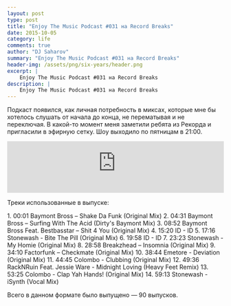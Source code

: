```yaml
---
layout: post
type: post
title: "Enjoy The Music Podcast #031 на Record Breaks"
date: 2015-10-05
category: life
comments: true
author: "DJ Saharov"
summary: "Enjoy The Music Podcast #031 на Record Breaks"
header-img: /assets/png/six-years/header.png
excerpt: |
    Enjoy The Music Podcast #031 на Record Breaks
description: |
    Enjoy The Music Podcast #031 на Record Breaks
---
```


<p>
<span class="firstcharacter">П</span>одкаст появился, как личная потребность в миксах, которые мне бы хотелось слушать от начала до конца, не перематывая и не переключая. В какой-то момент меня заметили ребята из Рекорда и пригласили в эфирную сетку. Шоу выходило по пятницам в 21:00.
</p>

<iframe width="100%" height="120" src="https://player-widget.mixcloud.com/widget/iframe/?hide_cover=1&feed=%2Fdjsaharovofficial%2Fenjoy-the-music-podcast-031%2F" frameborder="0" allow="encrypted-media; fullscreen; autoplay; idle-detection; speaker-selection; web-share;" ></iframe>

<p>Треки использованные в выпуске:</p>
1. 00:01 Baymont Bross – Shake Da Funk (Original Mix)
2. 04:31 Baymont Bross – Surfing With The Acid (Dirty's Baymont Mix)
3. 08:52 Baymont Bross Feat. Bestbasstar – Shit 4 You (Original Mix)
4. 15:20 ID - ID
5. 17:16 Stonewash - Bite The Pill (Original Mix)
6. 19:58 ID - ID
7. 23:23 Stonewash - My Homie (Original Mix)
8. 28:58 Breakzhead – Insomnia (Original Mix)
9. 34:10 Factorfunk – Checkmate (Original Mix)
10. 38:44 Emetore - Deviation (Original Mix)
11. 44:45 Colombo - Clubbing (Original Mix)
12. 49:36 RackNRuin Feat. Jessie Ware - Midnight Loving (Heavy Feet Remix)
13. 53:25 Colombo - Clap Yah Hands! (Original Mix)
14. 59:13 Stonewash - iSynth (Vocal Mix)

<p>Всего в данном формате было выпущено &mdash; 90 выпусков.</p>